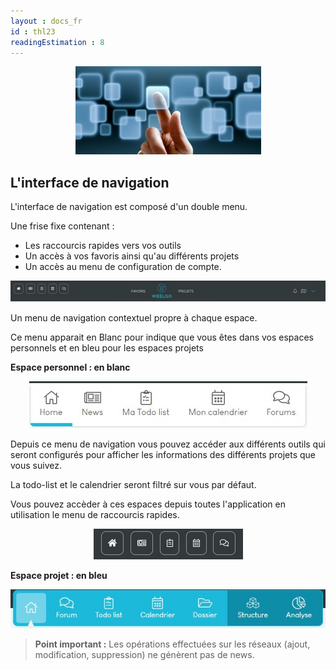 ```yaml
---
layout : docs_fr
id : thl23
readingEstimation : 8
---
```


<p align="center">
<img src="interface.jpg">
</p>


## L'interface de navigation

L'interface de navigation est composé d'un double menu.

Une frise fixe contenant :
* Les raccourcis rapides vers vos outils
* Un accès à vos favoris ainsi qu'au différents projets 
* Un accès au menu de configuration de compte. 

<p align="center">
<img src="friseFixe.jpg">
</p>


Un menu de navigation contextuel propre à chaque espace. 

Ce menu apparait en Blanc pour indique que vous êtes dans vos espaces personnels et en bleu pour les espaces projets

**Espace personnel : en blanc**

<p align="center">
<img src="menuPeros.jpg">
</p>

Depuis ce menu de navigation vous pouvez accéder aux différents outils qui seront configurés pour afficher les informations des différents projets que vous suivez. 

La todo-list et le calendrier seront filtré sur vous par défaut. 

Vous pouvez accèder à ces espaces depuis toutes l'application en utilisation le menu de raccourcis rapides. 

<p align="center">
<img src="menuPersoRapide.jpg">
</p>



**Espace projet : en bleu**

<p align="center">
<img src="menuProjet.jpg">
</p>




> **Point important :**
> Les opérations effectuées sur les réseaux (ajout, modification, suppression) ne génèrent pas de news. 
> 

